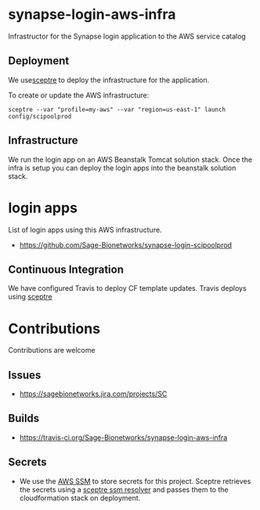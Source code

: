 # synapse-login-aws-infra
Infrastructor for the Synapse login application to the AWS service catalog

## Deployment
We use[sceptre](https://sceptre.cloudreach.com/latest/about.html) to deploy the
infrastructure for the application.

To create or update the AWS infrastructure:

```
sceptre --var "profile=my-aws" --var "region=us-east-1" launch config/scipoolprod
```

## Infrastructure
We run the login app on an AWS Beanstalk Tomcat solution stack.  Once the infra is
setup you can deploy the login apps into the beanstalk solution stack.

# login apps
List of login apps using this AWS infrastructure.
* https://github.com/Sage-Bionetworks/synapse-login-scipoolprod

## Continuous Integration
We have configured Travis to deploy CF template updates.  Travis deploys using
[sceptre](https://sceptre.cloudreach.com/latest/about.html)

# Contributions
Contributions are welcome

## Issues
* https://sagebionetworks.jira.com/projects/SC

## Builds
* https://travis-ci.org/Sage-Bionetworks/synapse-login-aws-infra

## Secrets
* We use the [AWS SSM](https://docs.aws.amazon.com/systems-manager/latest/userguide/systems-manager-paramstore.html)
to store secrets for this project.  Sceptre retrieves the secrets using
a [sceptre ssm resolver](https://github.com/cloudreach/sceptre/tree/v1/contrib/ssm-resolver)
and passes them to the cloudformation stack on deployment.
